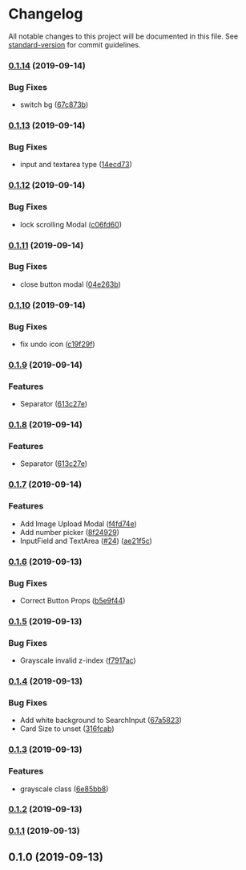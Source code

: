 # Changelog

All notable changes to this project will be documented in this file. See [standard-version](https://github.com/conventional-changelog/standard-version) for commit guidelines.

### [0.1.14](https://github.com/S-O-L-A-R/solor-ui/compare/v0.1.13...v0.1.14) (2019-09-14)


### Bug Fixes

* switch bg ([67c873b](https://github.com/S-O-L-A-R/solor-ui/commit/67c873b))

### [0.1.13](https://github.com/S-O-L-A-R/solor-ui/compare/v0.1.12...v0.1.13) (2019-09-14)


### Bug Fixes

* input and textarea type ([14ecd73](https://github.com/S-O-L-A-R/solor-ui/commit/14ecd73))

### [0.1.12](https://github.com/S-O-L-A-R/solor-ui/compare/v0.1.11...v0.1.12) (2019-09-14)


### Bug Fixes

* lock scrolling Modal ([c06fd60](https://github.com/S-O-L-A-R/solor-ui/commit/c06fd60))

### [0.1.11](https://github.com/S-O-L-A-R/solor-ui/compare/v0.1.10...v0.1.11) (2019-09-14)


### Bug Fixes

* close button modal ([04e263b](https://github.com/S-O-L-A-R/solor-ui/commit/04e263b))

### [0.1.10](https://github.com/S-O-L-A-R/solor-ui/compare/v0.1.9...v0.1.10) (2019-09-14)


### Bug Fixes

* fix undo icon ([c19f29f](https://github.com/S-O-L-A-R/solor-ui/commit/c19f29f))

### [0.1.9](https://github.com/S-O-L-A-R/solor-ui/compare/v0.1.7...v0.1.9) (2019-09-14)


### Features

* Separator ([613c27e](https://github.com/S-O-L-A-R/solor-ui/commit/613c27e))

### [0.1.8](https://github.com/S-O-L-A-R/solor-ui/compare/v0.1.7...v0.1.8) (2019-09-14)


### Features

* Separator ([613c27e](https://github.com/S-O-L-A-R/solor-ui/commit/613c27e))

### [0.1.7](https://github.com/S-O-L-A-R/solor-ui/compare/v0.1.6...v0.1.7) (2019-09-14)


### Features

* Add Image Upload Modal ([f4fd74e](https://github.com/S-O-L-A-R/solor-ui/commit/f4fd74e))
* Add number picker ([8f24929](https://github.com/S-O-L-A-R/solor-ui/commit/8f24929))
* InputField and TextArea ([#24](https://github.com/S-O-L-A-R/solor-ui/issues/24)) ([ae21f5c](https://github.com/S-O-L-A-R/solor-ui/commit/ae21f5c))

### [0.1.6](https://github.com/S-O-L-A-R/solor-ui/compare/v0.1.5...v0.1.6) (2019-09-13)


### Bug Fixes

* Correct Button Props ([b5e9f44](https://github.com/S-O-L-A-R/solor-ui/commit/b5e9f44))

### [0.1.5](https://github.com/S-O-L-A-R/solor-ui/compare/v0.1.4...v0.1.5) (2019-09-13)


### Bug Fixes

* Grayscale invalid z-index ([f7917ac](https://github.com/S-O-L-A-R/solor-ui/commit/f7917ac))

### [0.1.4](https://github.com/S-O-L-A-R/solor-ui/compare/v0.1.3...v0.1.4) (2019-09-13)


### Bug Fixes

* Add white background to SearchInput  ([67a5823](https://github.com/S-O-L-A-R/solor-ui/commit/67a5823))
* Card Size to unset ([316fcab](https://github.com/S-O-L-A-R/solor-ui/commit/316fcab))

### [0.1.3](https://github.com/S-O-L-A-R/solor-ui/compare/v0.1.1...v0.1.3) (2019-09-13)


### Features

* grayscale class ([6e85bb8](https://github.com/S-O-L-A-R/solor-ui/commit/6e85bb8))

### [0.1.2](https://github.com/S-O-L-A-R/solor-ui/compare/v0.1.1...v0.1.2) (2019-09-13)

### [0.1.1](https://github.com/S-O-L-A-R/solor-ui/compare/v0.1.0...v0.1.1) (2019-09-13)

## 0.1.0 (2019-09-13)
